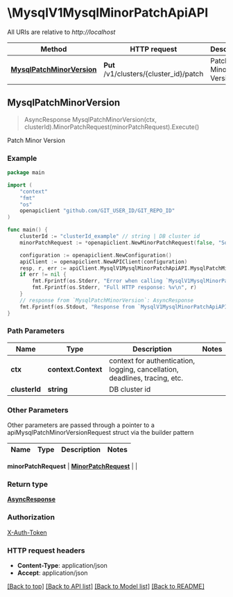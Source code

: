 # \MysqlV1MysqlMinorPatchApiAPI

All URIs are relative to *http://localhost*

Method | HTTP request | Description
------------- | ------------- | -------------
[**MysqlPatchMinorVersion**](MysqlV1MysqlMinorPatchApiAPI.md#MysqlPatchMinorVersion) | **Put** /v1/clusters/{cluster_id}/patch | Patch Minor Version



## MysqlPatchMinorVersion

> AsyncResponse MysqlPatchMinorVersion(ctx, clusterId).MinorPatchRequest(minorPatchRequest).Execute()

Patch Minor Version



### Example

```go
package main

import (
	"context"
	"fmt"
	"os"
	openapiclient "github.com/GIT_USER_ID/GIT_REPO_ID"
)

func main() {
	clusterId := "clusterId_example" // string | DB cluster id
	minorPatchRequest := *openapiclient.NewMinorPatchRequest(false, "SoftwareVersion_example") // MinorPatchRequest | 

	configuration := openapiclient.NewConfiguration()
	apiClient := openapiclient.NewAPIClient(configuration)
	resp, r, err := apiClient.MysqlV1MysqlMinorPatchApiAPI.MysqlPatchMinorVersion(context.Background(), clusterId).MinorPatchRequest(minorPatchRequest).Execute()
	if err != nil {
		fmt.Fprintf(os.Stderr, "Error when calling `MysqlV1MysqlMinorPatchApiAPI.MysqlPatchMinorVersion``: %v\n", err)
		fmt.Fprintf(os.Stderr, "Full HTTP response: %v\n", r)
	}
	// response from `MysqlPatchMinorVersion`: AsyncResponse
	fmt.Fprintf(os.Stdout, "Response from `MysqlV1MysqlMinorPatchApiAPI.MysqlPatchMinorVersion`: %v\n", resp)
}
```

### Path Parameters


Name | Type | Description  | Notes
------------- | ------------- | ------------- | -------------
**ctx** | **context.Context** | context for authentication, logging, cancellation, deadlines, tracing, etc.
**clusterId** | **string** | DB cluster id | 

### Other Parameters

Other parameters are passed through a pointer to a apiMysqlPatchMinorVersionRequest struct via the builder pattern


Name | Type | Description  | Notes
------------- | ------------- | ------------- | -------------

 **minorPatchRequest** | [**MinorPatchRequest**](MinorPatchRequest.md) |  | 

### Return type

[**AsyncResponse**](AsyncResponse.md)

### Authorization

[X-Auth-Token](../README.md#X-Auth-Token)

### HTTP request headers

- **Content-Type**: application/json
- **Accept**: application/json

[[Back to top]](#) [[Back to API list]](../README.md#documentation-for-api-endpoints)
[[Back to Model list]](../README.md#documentation-for-models)
[[Back to README]](../README.md)

